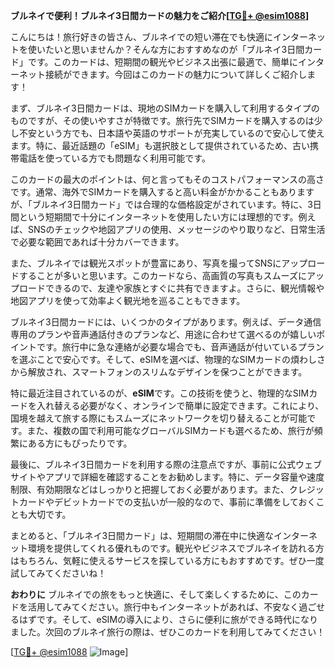 **ブルネイで便利！ブルネイ3日間カードの魅力をご紹介[[TG💪+ @esim1088](https://t.me/s/esim1088)]**

こんにちは！旅行好きの皆さん、ブルネイでの短い滞在でも快適にインターネットを使いたいと思いませんか？そんな方におすすめなのが「ブルネイ3日間カード」です。このカードは、短期間の観光やビジネス出張に最適で、簡単にインターネット接続ができます。今回はこのカードの魅力について詳しくご紹介します！

まず、ブルネイ3日間カードは、現地のSIMカードを購入して利用するタイプのものですが、その使いやすさが特徴です。旅行先でSIMカードを購入するのは少し不安という方でも、日本語や英語のサポートが充実しているので安心して使えます。特に、最近話題の「eSIM」も選択肢として提供されているため、古い携帯電話を使っている方でも問題なく利用可能です。

このカードの最大のポイントは、何と言ってもそのコストパフォーマンスの高さです。通常、海外でSIMカードを購入すると高い料金がかかることもありますが、「ブルネイ3日間カード」では合理的な価格設定がされています。特に、3日間という短期間で十分にインターネットを使用したい方には理想的です。例えば、SNSのチェックや地図アプリの使用、メッセージのやり取りなど、日常生活で必要な範囲であれば十分カバーできます。

また、ブルネイでは観光スポットが豊富にあり、写真を撮ってSNSにアップロードすることが多いと思います。このカードなら、高画質の写真もスムーズにアップロードできるので、友達や家族とすぐに共有できますよ。さらに、観光情報や地図アプリを使って効率よく観光地を巡ることもできます。

ブルネイ3日間カードには、いくつかのタイプがあります。例えば、データ通信専用のプランや音声通話付きのプランなど、用途に合わせて選べるのが嬉しいポイントです。旅行中に急な連絡が必要な場合でも、音声通話が付いているプランを選ぶことで安心です。そして、eSIMを選べば、物理的なSIMカードの煩わしさから解放され、スマートフォンのスリムなデザインを保つことができます。

特に最近注目されているのが、**eSIM**です。この技術を使うと、物理的なSIMカードを入れ替える必要がなく、オンラインで簡単に設定できます。これにより、国境を越えて旅する際にもスムーズにネットワークを切り替えることが可能です。また、複数の国で利用可能なグローバルSIMカードも選べるため、旅行が頻繁にある方にもぴったりです。

最後に、ブルネイ3日間カードを利用する際の注意点ですが、事前に公式ウェブサイトやアプリで詳細を確認することをお勧めします。特に、データ容量や速度制限、有効期限などはしっかりと把握しておく必要があります。また、クレジットカードやデビットカードでの支払いが一般的なので、事前に準備をしておくことも大切です。

まとめると、「ブルネイ3日間カード」は、短期間の滞在中に快適なインターネット環境を提供してくれる優れものです。観光やビジネスでブルネイを訪れる方はもちろん、気軽に使えるサービスを探している方にもおすすめです。ぜひ一度試してみてくださいね！

**おわりに**
ブルネイでの旅をもっと快適に、そして楽しくするために、このカードを活用してみてください。旅行中もインターネットがあれば、不安なく過ごせるはずです。そして、eSIMの導入により、さらに便利に旅ができる時代になりました。次回のブルネイ旅行の際は、ぜひこのカードを利用してみてください！

[[TG💪+ @esim1088](https://t.me/s/esim1088) ![Image](https://i.postimg.cc/Y0z9fWf4/image.png)]